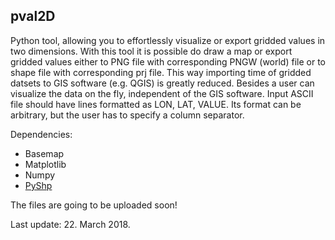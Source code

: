 ## pval2D
Python tool, allowing you to effortlessly visualize or export gridded values in two dimensions. With this tool it is possible do draw a map or export gridded values either to PNG file with corresponding PNGW (world) file or to shape file with corresponding prj file. This way importing time of gridded datsets to GIS software (e.g. QGIS) is greatly reduced. Besides a user can visualize the data on the fly, independent of the GIS software. Input ASCII file should have lines formatted as LON, LAT, VALUE. Its format can be arbitrary, but the user has to specify a column separator.

Dependencies:
- Basemap
- Matplotlib
- Numpy
- [PyShp](https://pypi.python.org/pypi/pyshp)

The files are going to be uploaded soon!

Last update: 22. March 2018.
